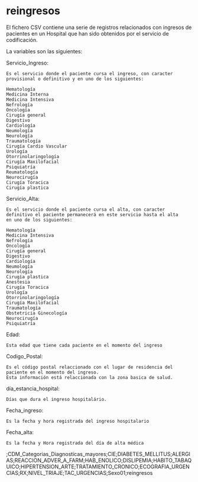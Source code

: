 # reingresos

El fichero CSV contiene una serie de registros relacionados con ingresos de pacientes en un Hospital que han sido obtenidos por el servicio de codificación.

La variables son las siguientes:

Servicio_Ingreso: 

	Es el servicio donde el paciente cursa el ingreso, con caracter provisional o definitivo y en uno de los siguientes:

	Hematología
	Medicina Interna
	Medicina Intensiva
	Nefrología
	Oncología
	Cirugía general
	Digestivo
	Cardiología
	Neumología
	Neurología
	Traumatología
	Cirugía Cardio Vascular
	Urología
	Otorrinolaringología
	Cirugía Maxilofacial
	Psiquiatría
	Reumatología
	Neurocirugía
	Cirugía Toracica
	Cirugía plastica


Servicio_Alta: 

	Es el servicio donde el paciente cursa el alta, con caracter definitivo el paciente permanecerá en este servicio hasta el alta
	en uno de los siguientes:

	Hematología
	Medicina Intensiva
	Nefrología
	Oncología
	Cirugía general
	Digestivo
	Cardiología
	Neumología
	Neurología
	Cirugía plastica
	Anestesia 
	Cirugía Toracica
	Urología
	Otorrinolaringología
	Cirugía Maxilofacial
	Traumatología
	Obstetricia Ginecología
	Neurocirugía
	Psiquiatría


Edad:

	Esta edad que tiene cada paciente en el momento del ingreso


Codigo_Postal:

	Es el código postal relaccionado con el lugar de residencia del paciente en el momento del ingreso. 
	Esta información está relaccionada con la zona basica de salud.


día_estancia_hospital:

	Días que dura el ingreso hospitalário.


Fecha_ingreso: 

	Es la fecha y hora registrada del ingreso hospitalario

Fecha_alta: 

	Es la fecha y Hora registrada del día de alta médica



;CDM_Categorias_Diagnosticas_mayores;CIE;DIABETES_MELLITUS;ALERGIAS;REACCION_ADVER_A_FARM;HAB_ENOLICO;DISLIPEMIA;HABITO_TABAQUICO;HIPERTENSION_ARTE;TRATAMIENTO_CRONICO;ECOGRAFIA_URGENCIAS;RX;NIVEL_TRIAJE;TAC_URGENCIAS;Sexo01;reingresos



